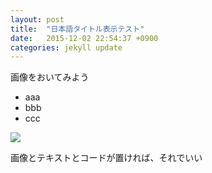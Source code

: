```yaml
---
layout: post
title:  "日本語タイトル表示テスト"
date:   2015-12-02 22:54:37 +0900
categories: jekyll update
---
```


画像をおいてみよう

* aaa
* bbb
* ccc

![]({{site.baseurl}}/images/temp/screenshot.jpg)

画像とテキストとコードが置ければ、それでいい